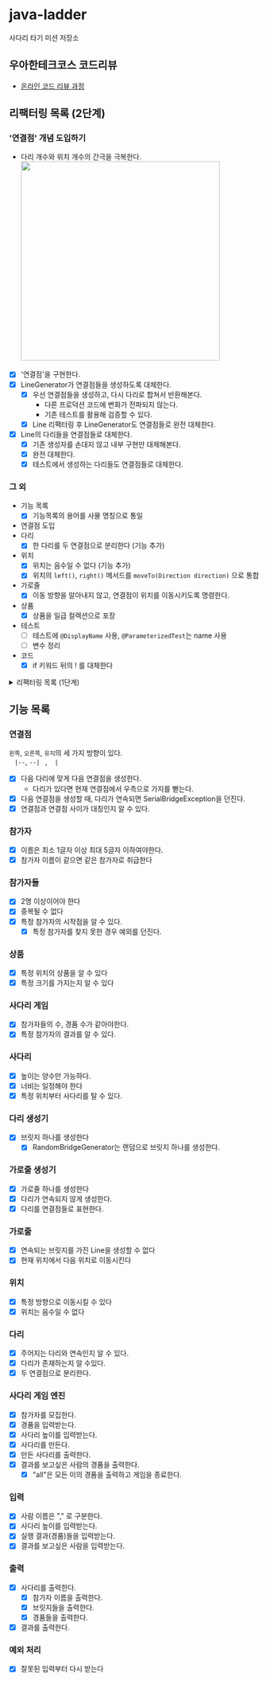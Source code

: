 # java-ladder

사다리 타기 미션 저장소

## 우아한테크코스 코드리뷰

- [온라인 코드 리뷰 과정](https://github.com/woowacourse/woowacourse-docs/blob/master/maincourse/README.md)

## 리팩터링 목록 (2단계)

### '연결점' 개념 도입하기
- 다리 개수와 위치 개수의 간극을 극복한다.  
  <img src="https://user-images.githubusercontent.com/39221443/221102919-4d5566f6-05cc-43e5-a468-418dfa6bdbc0.png" width="400">

- [x] '연결점'을 구현한다.
- [x] LineGenerator가 연결점들을 생성하도록 대체한다.
  - [x] 우선 연결점들을 생성하고, 다시 다리로 합쳐서 반환해본다.
    - 다른 프로덕션 코드에 변화가 전파되지 않는다.
    - 기존 테스트를 활용해 검증할 수 있다.
  - [x] Line 리팩터링 후 LineGenerator도 연결점들로 완전 대체한다.
- [x] Line의 다리들을 연결점들로 대체한다.
  - [x] 기존 생성자를 손대지 않고 내부 구현만 대체해본다.
  - [x] 완전 대체한다.
  - [x] 테스트에서 생성하는 다리들도 연결점들로 대체한다.

### 그 외
- 기능 목록
  - [x] 기능목록의 용어를 사물 명칭으로 통일
- 연결점 도입
- 다리
  - [x] 한 다리를 두 연결점으로 분리한다 (기능 추가)
- 위치
  - [x] 위치는 음수일 수 없다 (기능 추가)
  - [x] 위치의 `left()`, `right()` 메서드를 `moveTo(Direction direction)` 으로 통합
- 가로줄
  - [x] 이동 방향을 알아내지 않고, 연결점이 위치를 이동시키도록 명령한다.
- 상품
  - [x] 상품을 일급 컬렉션으로 포장
- 테스트
  - [ ] 테스트에 `@DisplayName` 사용, `@ParameterizedTest`는 name 사용
  - [ ] 변수 정리
- 코드
  - [x] if 키워드 뒤의 ! 를 대체한다

<details>
<summary>리팩터링 목록 (1단계)</summary>

- [x] 테스트 리팩터링
  - [x] `LineTest` - DisplayName 및 메서드명, ParameterizedTest
  - [x] `LineGeneratorTest` - BridgeGenerator를 변수로, 변수명 수정
- [x] 참가자들 일급 컬렉션
- [x] 참가자 이름이 같으면 같은 참가자로 취급
- [x] 참가자 클래스명을 Person 에서 Participant로 변경
- [x] `Bridge == EXIST` 대신 doesExist() 메서드 사용
- [x] 예외 핸들러에서 예외 출력을 OutputView로 위임
- [x] Bridge 표현 방식을 OutputView로 옮긴다.
- [x] LadderEngine::makeLines 인자 간략화(참가자 수만 전달)
- [x] `OutputView::printParticipantNamesOf(ladder)` 메서드명 및 인자
  - printParticipantNamesOf(ladder) -> printNamesOf(participants)
</details>

## 기능 목록

### 연결점
`왼쪽`, `오른쪽`, `유지`의 세 가지 방향이 있다.  
`ㅤ|--`, `--|ㅤ`, `ㅤ|ㅤ`
- [x] 다음 다리에 맞게 다음 연결점을 생성한다.
  - 다리가 있다면 현재 연결점에서 우측으로 가지를 뻗는다.
- [x] 다음 연결점을 생성할 때, 다리가 연속되면 SerialBridgeException을 던진다.
- [x] 연결점과 연결점 사이가 대칭인지 알 수 있다.

### 참가자

- [x] 이름은 최소 1글자 이상 최대 5글자 이하여야한다.
- [x] 참가자 이름이 같으면 같은 참가자로 취급한다

### 참가자들

- [x] 2명 이상이어야 한다
- [x] 중복될 수 없다
- [x] 특정 참가자의 시작점을 알 수 있다.
  - [x] 특정 참가자를 찾지 못한 경우 예외를 던진다.

### 상품
- [x] 특정 위치의 상품을 알 수 있다
- [x] 특정 크기를 가지는지 알 수 있다

### 사다리 게임

- [x] 참가자들의 수, 경품 수가 같아야한다.
- [x] 특정 참가자의 결과를 알 수 있다.

### 사다리

- [x] 높이는 양수만 가능하다.
- [x] 너비는 일정해야 한다
- [x] 특정 위치부터 사다리를 탈 수 있다.

### 다리 생성기

- [x] 브릿지 하나를 생성한다
    - [x] RandomBridgeGenerator는 랜덤으로 브릿지 하나를 생성한다.

### 가로줄 생성기

- [x] 가로줄 하나를 생성한다
- [x] 다리가 연속되지 않게 생성한다.
- [x] 다리를 연결점들로 표현한다.

### 가로줄
- [x] 연속되는 브릿지를 가진 Line을 생성할 수 없다
- [x] 현재 위치에서 다음 위치로 이동시킨다

### 위치
- [x] 특정 방향으로 이동시킬 수 있다
- [x] 위치는 음수일 수 없다

### 다리

- [x] 주어지는 다리와 연속인지 알 수 있다.
- [x] 다리가 존재하는지 알 수있다.
- [x] 두 연결점으로 분리한다.

### 사다리 게임 엔진
- [x] 참가자를 모집한다.
- [x] 경품을 입력받는다.
- [x] 사다리 높이를 입력받는다.
- [x] 사다리를 만든다.
- [x] 만든 사다리를 출력한다.
- [x] 결과를 보고싶은 사람의 경품을 출력한다.
  - [x] "all"은 모든 이의 경품을 출력하고 게임을 종료한다.

### 입력

- [x] 사람 이름은 "," 로 구분한다.
- [x] 사다리 높이를 입력받는다.
- [x] 실행 결과(경품)들을 입력받는다.
- [x] 결과를 보고싶은 사람을 입력받는다.

### 출력

- [x] 사다리를 출력한다.
    - [x] 참가자 이름을 출력한다.
    - [x] 브릿지들을 출력한다.
    - [x] 경품들을 출력한다.
- [x] 결과를 출력한다.

### 예외 처리

- [x] 잘못된 입력부터 다시 받는다